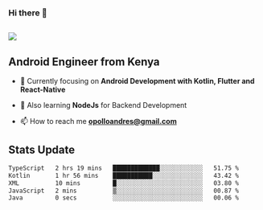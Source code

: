 ### Hi there 👋
<h2 align="left"><img src="https://readme-typing-svg.herokuapp.com?color='blue'&lines=I'm+Andrew+Opollo😊;Welcome+to+my+Github😜"> </h2>

## Android Engineer from Kenya


- 🌱 Currently focusing on **Android Development with Kotlin, Flutter and React-Native**

- 🔭 Also learning **NodeJs** for Backend Development

- 📫 How to reach me **opolloandres@gmail.com**


## Stats Update
<!--START_SECTION:waka-->

```txt
TypeScript   2 hrs 19 mins   █████████████░░░░░░░░░░░░   51.75 %
Kotlin       1 hr 56 mins    ███████████░░░░░░░░░░░░░░   43.42 %
XML          10 mins         █░░░░░░░░░░░░░░░░░░░░░░░░   03.80 %
JavaScript   2 mins          ▒░░░░░░░░░░░░░░░░░░░░░░░░   00.87 %
Java         0 secs          ░░░░░░░░░░░░░░░░░░░░░░░░░   00.06 %
```

<!--END_SECTION:waka-->


